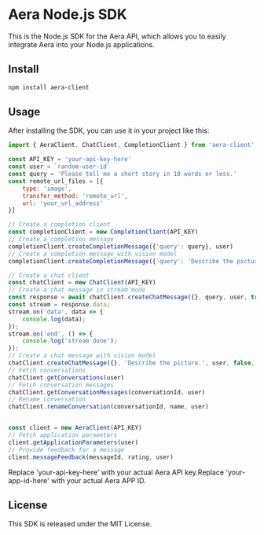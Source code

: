 # Aera Node.js SDK
This is the Node.js SDK for the Aera API, which allows you to easily integrate Aera into your Node.js applications.

## Install
```bash
npm install aera-client
```

## Usage
After installing the SDK, you can use it in your project like this:

```js
import { AeraClient, ChatClient, CompletionClient } from 'aera-client'

const API_KEY = 'your-api-key-here'
const user = `random-user-id`
const query = 'Please tell me a short story in 10 words or less.'
const remote_url_files = [{
    type: 'image',
    transfer_method: 'remote_url',
    url: 'your_url_address'
}]

// Create a completion client
const completionClient = new CompletionClient(API_KEY)
// Create a completion message
completionClient.createCompletionMessage({'query': query}, user)
// Create a completion message with vision model
completionClient.createCompletionMessage({'query': 'Describe the picture.'}, user, false, remote_url_files)

// Create a chat client
const chatClient = new ChatClient(API_KEY)
// Create a chat message in stream mode
const response = await chatClient.createChatMessage({}, query, user, true, null)
const stream = response.data;
stream.on('data', data => {
    console.log(data);
});
stream.on('end', () => {
    console.log('stream done');
});
// Create a chat message with vision model
chatClient.createChatMessage({}, 'Describe the picture.', user, false, null, remote_url_files)
// Fetch conversations
chatClient.getConversations(user)
// Fetch conversation messages
chatClient.getConversationMessages(conversationId, user)
// Rename conversation
chatClient.renameConversation(conversationId, name, user)


const client = new AeraClient(API_KEY)
// Fetch application parameters
client.getApplicationParameters(user)
// Provide feedback for a message
client.messageFeedback(messageId, rating, user)

```

Replace 'your-api-key-here' with your actual Aera API key.Replace 'your-app-id-here' with your actual Aera APP ID.

## License
This SDK is released under the MIT License.

